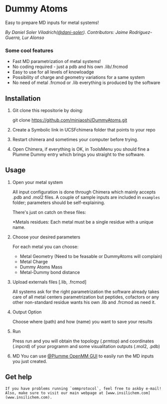 Dummy Atoms
===========

Easy to prepare MD inputs for metal systems!

*By  Daniel Soler Viladrich([@dani-soler](https://github.com/miniaoshi/)). Contributors: Jaime Rodríguez-Guerra, Lur Alonso*

### Some cool features

- Fast MD parametrization of metal systems!
- No coding required - just a pdb and his own .lib/.frcmod
- Easy to use for all levels of knowloadge
- Possibility of charge and geometry variations for a same system
- No need of metal .frcmod or .lib everything is produced by the software

Installation
------------

1. Git clone this repositorie by doing:

	git clone https://github.com/miniaoshi/DummyAtoms.git

2. Create a Symbolic link in UCSFchimera folder that points to your repo

3. Restart chimera and sometimes your computer before trying.

4. Open Chimera, if everything is OK, in ToolsMenu you should fine
   a Plumme Dummy entry which brings you straight to the software.


Usage
-----

1. Open your metal system

	All input configuration is done through Chimera which mainly accepts .pdb and .mol2 files. A couple of sample inputs are included in `examples` folder; parameters should be self-explaining.

	There's just on catch on these files: 

	*Metals residues: Each metal must be a single residue with a unique name.

2. Choose your desired parameters

	For each metal you can choose:

	- Metal Geometry (Need to be feasable or DummyAtoms will complain)
	- Metal Charge
	- Dummy Atoms Mass
	- Metal-Dummy bond distance

3. Upload externals files [.lib, .frcmod]

	All systems ask for the right parametrization the software already takes care
	of all metal centers parametrization but peptides, cofactors or any other
	non-standard residue wants his own .lib and .frcmod as need it.

4. Output Option

	Choose where (path) and how (name) you want to save your results

5. Run

	Press run and you will obtain the topology (.prmtop) and coordinates (.inpcrd)
	of your programm and some visualitation outputs (.mol2, .pdb)

6. MD
	You can use [@Plumme OpenMM GUI](https://github.com/miniaoshi/Plumme_OpenMM) to easily run the MD inputs you just created.

## Get help

	If you have problems running `ommprotocol`, feel free to askby e-mail! Also, make sure to visit our main webpage at [www.insilichem.com](www.insilichem.com).






